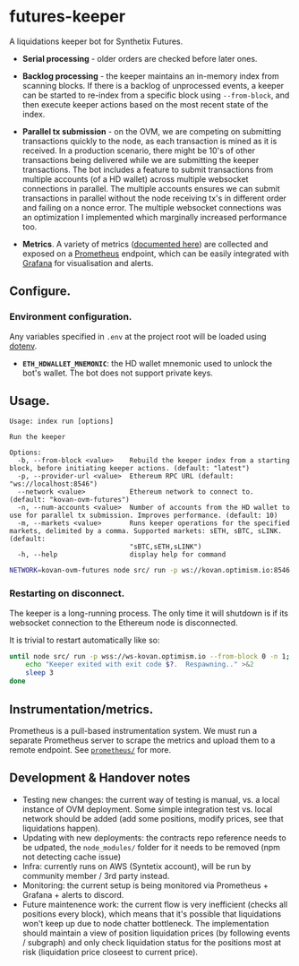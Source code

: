 # futures-keeper

A liquidations keeper bot for Synthetix Futures.

 * **Serial processing** - older orders are checked before later ones.

 * **Backlog processing** - the keeper maintains an in-memory index from scanning blocks. If there is a backlog of unprocessed events, a keeper can be started to re-index from a specific block using `--from-block`, and then execute keeper actions based on the most recent state of the index.

 * **Parallel tx submission** - on the OVM, we are competing on submitting transactions quickly to the node, as each transaction is mined as it is received. In a production scenario, there might be 10's of other transactions being delivered while we are submitting the keeper transactions. The bot includes a feature to submit transactions from multiple accounts (of a HD wallet) across multiple websocket connections in parallel. The multiple accounts ensures we can submit transactions in parallel without the node receiving tx's in different order and failing on a nonce error. The multiple websocket connections was an optimization I implemented which marginally increased performance too.

 * **Metrics**. A variety of metrics ([documented here](src/metrics.js)) are collected and exposed on a [Prometheus](https://prometheus.io/) endpoint, which can be easily integrated with [Grafana](https://grafana.com/) for visualisation and alerts.

## Configure.

### Environment configuration.
Any variables specified in `.env` at the project root will be loaded using [dotenv](https://www.npmjs.com/package/dotenv).

 - **`ETH_HDWALLET_MNEMONIC`**: the HD wallet mnemonic used to unlock the bot's wallet. The bot does not support private keys.

## Usage.

```
Usage: index run [options]

Run the keeper

Options:
  -b, --from-block <value>    Rebuild the keeper index from a starting block, before initiating keeper actions. (default: "latest")
  -p, --provider-url <value>  Ethereum RPC URL (default: "ws://localhost:8546")
  --network <value>           Ethereum network to connect to. (default: "kovan-ovm-futures")
  -n, --num-accounts <value>  Number of accounts from the HD wallet to use for parallel tx submission. Improves performance. (default: 10)
  -m, --markets <value>       Runs keeper operations for the specified markets, delimited by a comma. Supported markets: sETH, sBTC, sLINK. (default:
                              "sBTC,sETH,sLINK")
  -h, --help                  display help for command
```

```sh
NETWORK=kovan-ovm-futures node src/ run -p ws://kovan.optimism.io:8546 --from-block 0 -n 1 --network kovan-ovm-futures
```

### Restarting on disconnect.

The keeper is a long-running process. The only time it will shutdown is if its websocket connection to the Ethereum node is disconnected. 

It is trivial to restart automatically like so:

```sh
until node src/ run -p wss://ws-kovan.optimism.io --from-block 0 -n 1; do
    echo "Keeper exited with exit code $?.  Respawning.." >&2
    sleep 3
done
```

## Instrumentation/metrics.

Prometheus is a pull-based instrumentation system. We must run a separate Prometheus server to scrape the metrics and upload them to a remote endpoint. See [`prometheus/`](prometheus/) for more.

## Development & Handover notes
- Testing new changes: the current way of testing is manual, vs. a local instance of OVM deployment. Some simple integration test vs. local network should be added (add some positions, modify prices, see that liquidations happen).
- Updating with new deployments: the contracts repo reference needs to be udpated, the `node_modules/` folder for it needs to be removed (npm not detecting cache issue)
- Infra: currently runs on AWS (Syntetix account), will be run by community member / 3rd party instead.
- Monitoring: the current setup is being monitored via Prometheus + Grafana + alerts to discord.
- Future maintenence work: the current flow is very inefficient (checks all positions every block), which means that it's possible that liquidations won't keep up due to node chatter bottleneck. The implementation should maintain a view of position liquidation prices (by following events / subgraph) and only check liquidation status for the positions most at risk (liquidation price closeest to current price).
